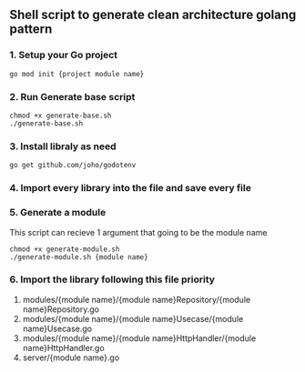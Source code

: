 ## Shell script to generate clean architecture golang pattern

### 1. Setup your Go project
```
go mod init {project module name}
```

### 2. Run Generate base script
```
chmod +x generate-base.sh
./generate-base.sh
```

### 3. Install libraly as need
```
go get github.com/joho/godotenv
```

### 4. Import every library into the file and save every file

### 5. Generate a module
This script can recieve 1 argument that going to be the module name
```
chmod +x generate-module.sh
./generate-module.sh {module name}
```

### 6. Import the library following this file priority
1. modules/{module name}/{module name}Repository/{module name}Repository.go
2. modules/{module name}/{module name}Usecase/{module name}Usecase.go
3. modules/{module name}/{module name}HttpHandler/{module name}HttpHandler.go
4. server/{module name}.go